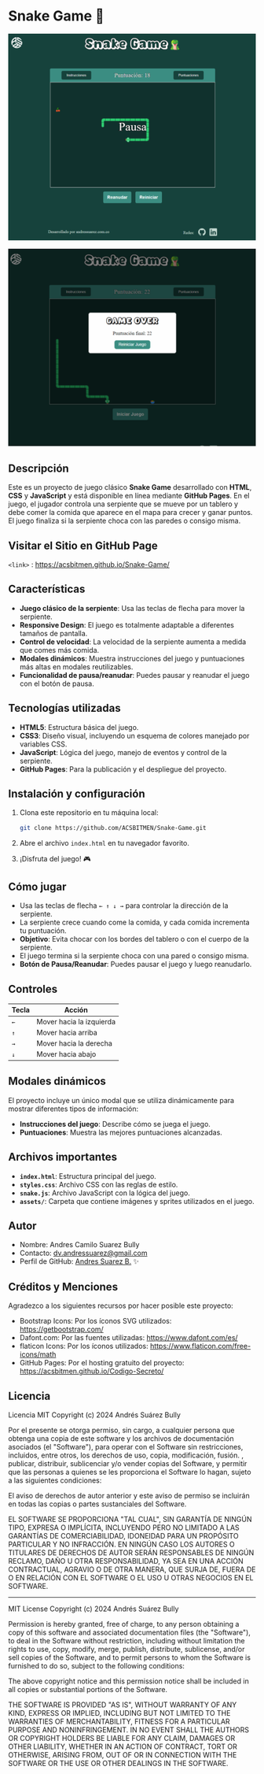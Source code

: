 # Snake Game 🐍

![Juego de la serpiente](https://raw.githubusercontent.com/ACSBITMEN/Snake-Game/refs/heads/main/assets/preview-page/Preview2.png)

![Juego de la serpiente 2](https://raw.githubusercontent.com/ACSBITMEN/Snake-Game/refs/heads/main/assets/preview-page/Preview3.png)


## Descripción

Este es un proyecto de juego clásico **Snake Game** desarrollado con **HTML**, **CSS** y **JavaScript** y está disponible en línea mediante **GitHub Pages**. En el juego, el jugador controla una serpiente que se mueve por un tablero y debe comer la comida que aparece en el mapa para crecer y ganar puntos. El juego finaliza si la serpiente choca con las paredes o consigo misma.

## Visitar el Sitio en GitHub Page

`<link>` : <https://acsbitmen.github.io/Snake-Game/>

## Características

- **Juego clásico de la serpiente**: Usa las teclas de flecha para mover la serpiente.
- **Responsive Design**: El juego es totalmente adaptable a diferentes tamaños de pantalla.
- **Control de velocidad**: La velocidad de la serpiente aumenta a medida que comes más comida.
- **Modales dinámicos**: Muestra instrucciones del juego y puntuaciones más altas en modales reutilizables.
- **Funcionalidad de pausa/reanudar**: Puedes pausar y reanudar el juego con el botón de pausa.

## Tecnologías utilizadas

- **HTML5**: Estructura básica del juego.
- **CSS3**: Diseño visual, incluyendo un esquema de colores manejado por variables CSS.
- **JavaScript**: Lógica del juego, manejo de eventos y control de la serpiente.
- **GitHub Pages**: Para la publicación y el despliegue del proyecto.

## Instalación y configuración

1. Clona este repositorio en tu máquina local:
    ```bash
    git clone https://github.com/ACSBITMEN/Snake-Game.git
    ```
   
2. Abre el archivo `index.html` en tu navegador favorito.

3. ¡Disfruta del juego! 🎮

## Cómo jugar

- Usa las teclas de flecha `← ↑ ↓ →` para controlar la dirección de la serpiente.
- La serpiente crece cuando come la comida, y cada comida incrementa tu puntuación.
- **Objetivo**: Evita chocar con los bordes del tablero o con el cuerpo de la serpiente.
- El juego termina si la serpiente choca con una pared o consigo misma.
- **Botón de Pausa/Reanudar**: Puedes pausar el juego y luego reanudarlo.

## Controles

| Tecla        | Acción             |
| ------------ | ------------------ |
| `←`          | Mover hacia la izquierda |
| `↑`          | Mover hacia arriba      |
| `→`          | Mover hacia la derecha  |
| `↓`          | Mover hacia abajo       |

## Modales dinámicos

El proyecto incluye un único modal que se utiliza dinámicamente para mostrar diferentes tipos de información:

- **Instrucciones del juego**: Describe cómo se juega el juego.
- **Puntuaciones**: Muestra las mejores puntuaciones alcanzadas.

## Archivos importantes

- **`index.html`**: Estructura principal del juego.
- **`styles.css`**: Archivo CSS con las reglas de estilo.
- **`snake.js`**: Archivo JavaScript con la lógica del juego.
- **`assets/`**: Carpeta que contiene imágenes y sprites utilizados en el juego.

## Autor
- Nombre: Andres Camilo Suarez Bully
- Contacto: dv.andressuarez@gmail.com
- Perfil de GitHub: [Andres Suarez B.](https://github.com/ACSBITMEN) ✨

## Créditos y Menciones 
Agradezco a los siguientes recursos por hacer posible este proyecto:

- Bootstrap Icons: Por los íconos SVG utilizados: <https://getbootstrap.com/>
- Dafont.com: Por las fuentes utilizadas: <https://www.dafont.com/es/>
- flaticon Icons: Por los íconos utilizados: <https://www.flaticon.com/free-icons/math>
- GitHub Pages: Por el hosting gratuito del proyecto: <https://acsbitmen.github.io/Codigo-Secreto/>


## Licencia
Licencia MIT
Copyright (c) 2024 Andrés Suárez Bully

Por el presente se otorga permiso, sin cargo, a cualquier persona que obtenga una copia de este software y los archivos de documentación asociados (el "Software"), para operar con el Software sin restricciones, incluidos, entre otros, los derechos de uso, copia, modificación, fusión. , publicar, distribuir, sublicenciar y/o vender copias del Software, y permitir que las personas a quienes se les proporciona el Software lo hagan, sujeto a las siguientes condiciones:

El aviso de derechos de autor anterior y este aviso de permiso se incluirán en todas las copias o partes sustanciales del Software.

EL SOFTWARE SE PROPORCIONA "TAL CUAL", SIN GARANTÍA DE NINGÚN TIPO, EXPRESA O IMPLÍCITA, INCLUYENDO PERO NO LIMITADO A LAS GARANTÍAS DE COMERCIABILIDAD, IDONEIDAD PARA UN PROPÓSITO PARTICULAR Y NO INFRACCIÓN. EN NINGÚN CASO LOS AUTORES O TITULARES DE DERECHOS DE AUTOR SERÁN RESPONSABLES DE NINGÚN RECLAMO, DAÑO U OTRA RESPONSABILIDAD, YA SEA EN UNA ACCIÓN CONTRACTUAL, AGRAVIO O DE OTRA MANERA, QUE SURJA DE, FUERA DE O EN RELACIÓN CON EL SOFTWARE O EL USO U OTRAS NEGOCIOS EN EL SOFTWARE.

----------------------------------------------------------------------

MIT License
Copyright (c) 2024 Andrés Suárez Bully

Permission is hereby granted, free of charge, to any person obtaining a copy of this software and associated documentation files (the "Software"), to deal in the Software without restriction, including without limitation the rights to use, copy, modify, merge, publish, distribute, sublicense, and/or sell copies of the Software, and to permit persons to whom the Software is furnished to do so, subject to the following conditions:

The above copyright notice and this permission notice shall be included in all copies or substantial portions of the Software.

THE SOFTWARE IS PROVIDED "AS IS", WITHOUT WARRANTY OF ANY KIND, EXPRESS OR IMPLIED, INCLUDING BUT NOT LIMITED TO THE WARRANTIES OF MERCHANTABILITY, FITNESS FOR A PARTICULAR PURPOSE AND NONINFRINGEMENT. IN NO EVENT SHALL THE AUTHORS OR COPYRIGHT HOLDERS BE LIABLE FOR ANY CLAIM, DAMAGES OR OTHER LIABILITY, WHETHER IN AN ACTION OF CONTRACT, TORT OR OTHERWISE, ARISING FROM, OUT OF OR IN CONNECTION WITH THE SOFTWARE OR THE USE OR OTHER DEALINGS IN THE SOFTWARE.


